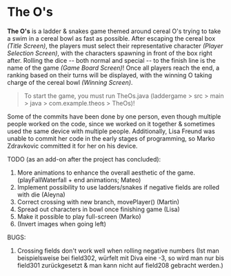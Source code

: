 # The O's
**The O's** is a ladder & snakes game themed around cereal O's trying to take a swim in a cereal bowl as fast as possible.
After escaping the cereal box *(Title Screen)*, the players must select their representative character *(Player Selection Screen)*, with the characters spawning in front of the box right after.
Rolling the dice -- both normal and special -- to the finish line is the name of the game *(Game Board Screen)*!
Once all players reach the end, a ranking based on their turns will be displayed, with the winning O taking charge of the cereal bowl *(Winning Screen)*.

> To start the game, you must run TheOs.java (laddergame > src > main > java > com.example.theos > TheOs)!

Some of the commits have been done by one person, even though multiple people worked on the code, since we worked on it together & sometimes used the same device with multiple people.
Additionally, Lisa Freund was unable to commit her code in the early stages of programming, so Marko Zdravkovic committed it for her on his device.

TODO (as an add-on after the project has concluded):
1. More animations to enhance the overall aesthetic of the game. (playFallWaterfall + end animations; Mateo)
2. Implement possibility to use ladders/snakes if negative fields are rolled with die (Aleyna)
3. Correct crossing with new branch, movePlayer() (Martin)
4. Spread out characters in bowl once finishing game (Lisa)
5. Make it possible to play full-screen (Marko)
6. (Invert images when going left)

BUGS:
1. Crossing fields don't work well when rolling negative numbers (Ist man beispielsweise bei field302, würfelt mit Diva eine -3, so wird man nur bis field301 zurückgesetzt & man kann nicht auf field208 gebracht werden.)